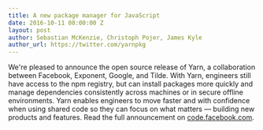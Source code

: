 ```yaml
---
title: A new package manager for JavaScript
date: 2016-10-11 08:00:00 Z
layout: post
author: Sebastian McKenzie, Christoph Pojer, James Kyle
author_url: https://twitter.com/yarnpkg
---
```


We're pleased to announce the open source release of Yarn, a collaboration between Facebook, Exponent, Google, and Tilde. With Yarn, engineers still have access to the npm registry, but can install packages more quickly and manage dependencies consistently across machines or in secure offline environments. Yarn enables engineers to move faster and with confidence when using shared code so they can focus on what matters — building new products and features. Read the full announcement on [code.facebook.com](https://code.facebook.com/posts/1840075619545360).
